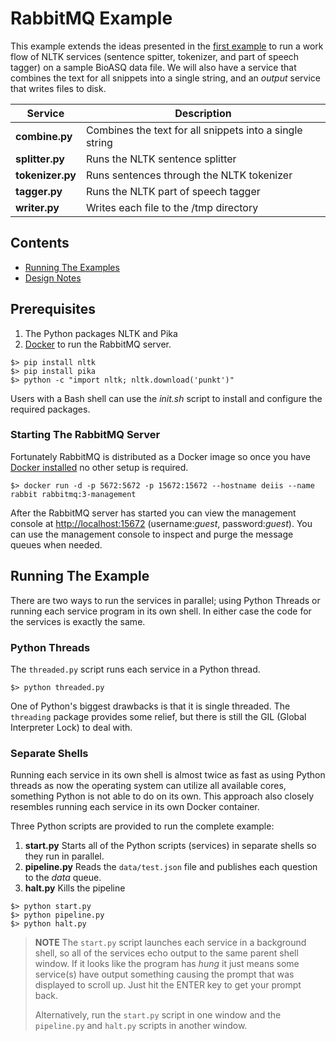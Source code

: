 # RabbitMQ Example

This example extends the ideas presented in the [first example](#) to run a work flow of NLTK services (sentence spitter, tokenizer, and part of speech tagger) on a sample BioASQ data file. We will also have a service that combines the text for all snippets into a single string, and an *output* service that writes files to disk. 

| Service | Description |
|---|---|
| **combine.py** | Combines the text for all snippets into a single string |
| **splitter.py** | Runs the NLTK sentence splitter |
| **tokenizer.py** | Runs sentences through the NLTK tokenizer |
| **tagger.py** | Runs the NLTK part of speech tagger |
| **writer.py** | Writes each file to the /tmp directory |

## Contents

- [Running The Examples](#running_the_example)
- [Design Notes](#design_notes)

## Prerequisites

1. The Python packages NLTK and Pika
1. [Docker](https://docs.docker.com/engine/installation/) to run the RabbitMQ server.

```
$> pip install nltk
$> pip install pika
$> python -c "import nltk; nltk.download('punkt')"
```

Users with a Bash shell can use the *init.sh* script to install and configure the required packages.

### Starting The RabbitMQ Server

Fortunately RabbitMQ is distributed as a Docker image so once you have [Docker installed](https://docs.docker.com/engine/installation/) no other setup is required.

```
$> docker run -d -p 5672:5672 -p 15672:15672 --hostname deiis --name rabbit rabbitmq:3-management
```

After the RabbitMQ server has started you can view the management console at [http://localhost:15672](http://localhost:15672) (username:*guest*, password:*guest*). You can use the management console to inspect and purge the message queues when needed.


## Running The Example

There are two ways to run the services in parallel; using Python Threads or running each service program in its own shell. In either case the code for the services is exactly the same.

### Python Threads

The `threaded.py` script runs each service in a Python thread. 

```
$> python threaded.py
```

One of Python's biggest drawbacks is that it is single threaded. The `threading` package provides some relief, but there is still the GIL (Global Interpreter Lock) to deal with.

### Separate Shells

Running each service in its own shell is almost twice as fast as using Python threads as now the operating system can utilize all available cores, something Python is not able to do on its own.  This approach also closely resembles running each service in its own Docker container.

Three Python scripts are provided to run the complete example:

1. **start.py** Starts all of the Python scripts (services) in separate shells so they run in parallel.
1. **pipeline.py** Reads the `data/test.json` file and publishes each question to the *data* queue.
1. **halt.py** Kills the pipeline

```
$> python start.py
$> python pipeline.py
$> python halt.py
```

> **NOTE** The `start.py` script launches each service in a background shell, so all of the services echo output to the same parent shell window.  If it looks like the program has *hung* it just means some service(s) have output something causing the prompt that was displayed to scroll up.  Just hit the ENTER key to get your prompt back.
>
> Alternatively, run the `start.py` script in one window and the `pipeline.py` and `halt.py` scripts in another window.


